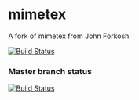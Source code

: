 # mimetex
A fork of mimetex from John Forkosh.

[![Build Status](https://travis-ci.org/icaoberg/mimetex.svg?branch=dev)](https://travis-ci.org/icaoberg/mimetex)

### Master branch status
[![Build Status](https://travis-ci.org/icaoberg/mimetex.svg?branch=master)](https://travis-ci.org/icaoberg/mimetex)
